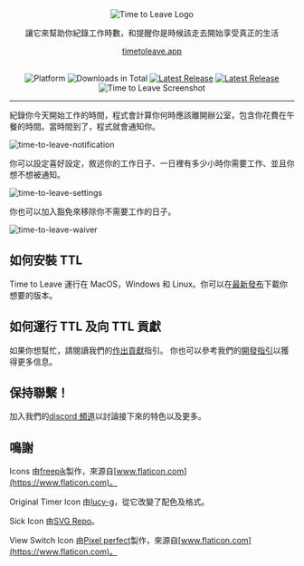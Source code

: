 <div align="center">
  <img src="../assets/timetoleave.png" alt="Time to Leave Logo">

  <p>讓它來幫助你紀錄工作時數，和提醒你是時候該走去開始享受真正的生活</p>

  [timetoleave.app](https://timetoleave.app/)

  <br/>

<img src="https://img.shields.io/badge/platforms-Windows%20%7C%20MacOS%20%7C%20Linux-green" alt="Platform">
<img src="https://img.shields.io/github/downloads/thamara/time-to-leave/total" alt="Downloads in Total">
<a href="https://github.com/thamara/time-to-leave/releases/latest"><img src="https://img.shields.io/github/v/release/thamara/time-to-leave" alt="Latest Release"></a>
<a href="http://makeapullrequest.com/"><img src="https://img.shields.io/badge/PRs-welcome-purple" alt="Latest Release"></a>

   <br/>

  <img src="https://user-images.githubusercontent.com/3754225/94519528-4e549900-0248-11eb-8872-b6fb2d47f43c.jpg" alt="Time to Leave Screenshot">

  <br/>

</div>

---

紀錄你今天開始工作的時間，程式會計算你何時應該離開辦公室，包含你花費在午餐的時間。當時間到了，程式就會通知你。

![time-to-leave-notification](https://user-images.githubusercontent.com/3754225/94519526-4dbc0280-0248-11eb-9738-ffae936cfa4a.jpg)

你可以設定喜好設定，敘述你的工作日子、一日裡有多少小時你需要工作、並且你想不想被通知。

![time-to-leave-settings](https://user-images.githubusercontent.com/3754225/94519531-4eed2f80-0248-11eb-9303-78f9abe69201.jpg)

你也可以加入豁免來移除你不需要工作的日子。

![time-to-leave-waiver](https://user-images.githubusercontent.com/3754225/94762058-4e79a380-03c4-11eb-8f28-1c480dbf8b5c.png)

## 如何安裝 TTL

Time to Leave 運行在 MacOS，Windows 和 Linux。你可以在[最新發布](https://github.com/thamara/time-to-leave/releases/latest)下載你想要的版本。

## 如何運行 TTL 及向 TTL 貢獻

如果你想幫忙，請閱讀我們的[作出貢獻](../CONTRIBUTING.md)指引。
你也可以參考我們的[開發指引](../DEVELOPMENT.md)以獲得更多信息。

## 保持聯繫！

加入我們的[discord 頻道](https://discord.gg/P3KkEF5)以討論接下來的特色以及更多。

## 鳴謝

Icons 由[freepik](https://www.flaticon.com/authors/freepik)製作，來源自[www.flaticon.com](https://www.flaticon.com)。

Original Timer Icon 由[lucy-g](https://icon-icons.com/icon/timer/121243)，從它改變了配色及格式。

Sick Icon 由[SVG Repo](https://www.svgrepo.com/svg/271898/sick)。

View Switch Icon 由[Pixel perfect](https://www.flaticon.com/authors/pixel-perfect)製作，來源自[www.flaticon.com](https://www.flaticon.com)。
